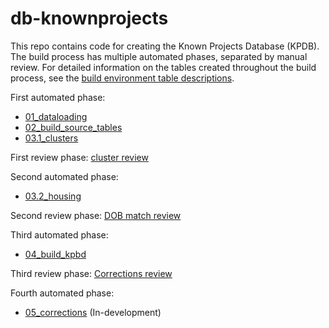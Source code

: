 # db-knownprojects

This repo contains code for creating the Known Projects Database (KPDB). The build process has multiple automated phases, separated by manual review. For detailed information on the tables created throughout the build process, see the [build environment table descriptions](https://github.com/NYCPlanning/db-knownprojects/wiki/Build-environment-tables).

First automated phase: 
+ [01_dataloading](https://github.com/NYCPlanning/db-knownprojects/blob/master/knownprojects_build/01_dataloading.sh)
+ [02_build_source_tables](https://github.com/NYCPlanning/db-knownprojects/blob/master/knownprojects_build/02_build_source_tables.sh)
+ [03.1_clusters](https://github.com/NYCPlanning/db-knownprojects/blob/master/knownprojects_build/03.1_clusters.sh)

First review phase: [cluster review](https://github.com/NYCPlanning/db-knownprojects/wiki/Cluster-review-process)

Second automated phase:
+ [03.2_housing](https://github.com/NYCPlanning/db-knownprojects/blob/master/knownprojects_build/03.2_housing.sh)

Second review phase: [DOB match review](https://github.com/NYCPlanning/db-knownprojects/wiki/DOB-review-process)

Third automated phase:
+ [04_build_kpbd](https://github.com/NYCPlanning/db-knownprojects/blob/master/knownprojects_build/04_build_kpdb.sh)

Third review phase: [Corrections review](https://github.com/NYCPlanning/db-knownprojects/wiki/KPDB-corrections-process:-in-depth-research)

Fourth automated phase:
+ [05_corrections](https://github.com/NYCPlanning/db-knownprojects/blob/master/knownprojects_build/05_corrections.sh) (In-development)



